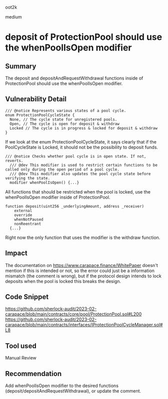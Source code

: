 oot2k

medium

# deposit of ProtectionPool should use the whenPoolIsOpen modifier

## Summary
The deposit and depositAndRequestWithdrawal functions inside of ProtectionPool should use the whenPoolIsOpen modifier.
## Vulnerability Detail
```solidity
/// @notice Represents various states of a pool cycle.
enum ProtectionPoolCycleState {
  None, // The cycle state for unregistered pools.
  Open, // The cycle is open for deposit & withdraw
  Locked // The cycle is in progress & locked for deposit & withdraw
}
```
If we look at the enum ProtectionPoolCycleState, it says clearly that if the PoolCycleState is Locked, it should not be the possibility to deposit funds.
```solidity
/// @notice Checks whether pool cycle is in open state. If not, reverts.
  /// @dev This modifier is used to restrict certain functions to be called only during the open period of a pool cycle.
  /// @dev This modifier also updates the pool cycle state before verifying the state.
  modifier whenPoolIsOpen() {...}
```
All functions that should be restricted when the pool is locked, use the whenPoolIsOpen modifier inside of ProtectionPool.
```solidity
function deposit(uint256 _underlyingAmount, address _receiver)
    external
    override
    whenNotPaused
    nonReentrant
  {...}
```
Right now the only function that uses the modifier is the withdraw function.

## Impact
The documentation on https://www.carapace.finance/WhitePaper doesn't mention if this is intended or not, so the error could just be a information mismatch (the comment is wrong), but if the protocol design intends to lock deposits when the pool is locked this breaks the design.
 
## Code Snippet
https://github.com/sherlock-audit/2023-02-carapace/blob/main/contracts/core/pool/ProtectionPool.sol#L200
https://github.com/sherlock-audit/2023-02-carapace/blob/main/contracts/interfaces/IProtectionPoolCycleManager.sol#L8
## Tool used

Manual Review

## Recommendation
Add whenPoolIsOpen modifier to the desired functions (deposit/depositAndRequestWithdrawal), or update the comment.

